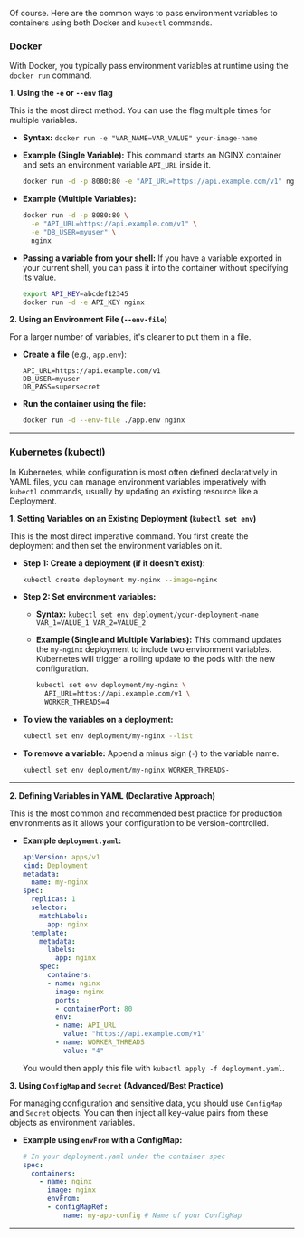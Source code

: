 Of course. Here are the common ways to pass environment variables to containers using both Docker and `kubectl` commands.

### **Docker**

With Docker, you typically pass environment variables at runtime using the `docker run` command.

**1. Using the `-e` or `--env` flag**

This is the most direct method. You can use the flag multiple times for multiple variables.

  * **Syntax:** `docker run -e "VAR_NAME=VAR_VALUE" your-image-name`

  * **Example (Single Variable):**
    This command starts an NGINX container and sets an environment variable `API_URL` inside it.

    ```bash
    docker run -d -p 8080:80 -e "API_URL=https://api.example.com/v1" nginx
    ```

  * **Example (Multiple Variables):**

    ```bash
    docker run -d -p 8080:80 \
      -e "API_URL=https://api.example.com/v1" \
      -e "DB_USER=myuser" \
      nginx
    ```

  * **Passing a variable from your shell:**
    If you have a variable exported in your current shell, you can pass it into the container without specifying its value.

    ```bash
    export API_KEY=abcdef12345
    docker run -d -e API_KEY nginx
    ```

**2. Using an Environment File (`--env-file`)**

For a larger number of variables, it's cleaner to put them in a file.

  * **Create a file** (e.g., `app.env`):

    ```
    API_URL=https://api.example.com/v1
    DB_USER=myuser
    DB_PASS=supersecret
    ```

  * **Run the container using the file:**

    ```bash
    docker run -d --env-file ./app.env nginx
    ```

-----

### **Kubernetes (kubectl)**

In Kubernetes, while configuration is most often defined declaratively in YAML files, you can manage environment variables imperatively with `kubectl` commands, usually by updating an existing resource like a Deployment.

**1. Setting Variables on an Existing Deployment (`kubectl set env`)**

This is the most direct imperative command. You first create the deployment and then set the environment variables on it.

  * **Step 1: Create a deployment (if it doesn't exist):**

    ```bash
    kubectl create deployment my-nginx --image=nginx
    ```

  * **Step 2: Set environment variables:**

      * **Syntax:** `kubectl set env deployment/your-deployment-name VAR_1=VALUE_1 VAR_2=VALUE_2`

      * **Example (Single and Multiple Variables):**
        This command updates the `my-nginx` deployment to include two environment variables. Kubernetes will trigger a rolling update to the pods with the new configuration.

        ```bash
        kubectl set env deployment/my-nginx \
          API_URL=https://api.example.com/v1 \
          WORKER_THREADS=4
        ```

  * **To view the variables on a deployment:**

    ```bash
    kubectl set env deployment/my-nginx --list
    ```

  * **To remove a variable:**
    Append a minus sign (`-`) to the variable name.

    ```bash
    kubectl set env deployment/my-nginx WORKER_THREADS-
    ```

---


**2. Defining Variables in YAML (Declarative Approach)**

This is the most common and recommended best practice for production environments as it allows your configuration to be version-controlled.

  * **Example `deployment.yaml`:**
    ```yaml
    apiVersion: apps/v1
    kind: Deployment
    metadata:
      name: my-nginx
    spec:
      replicas: 1
      selector:
        matchLabels:
          app: nginx
      template:
        metadata:
          labels:
            app: nginx
        spec:
          containers:
          - name: nginx
            image: nginx
            ports:
            - containerPort: 80
            env:
            - name: API_URL
              value: "https://api.example.com/v1"
            - name: WORKER_THREADS
              value: "4"
    ```
    You would then apply this file with `kubectl apply -f deployment.yaml`.

**3. Using `ConfigMap` and `Secret` (Advanced/Best Practice)**

For managing configuration and sensitive data, you should use `ConfigMap` and `Secret` objects. You can then inject all key-value pairs from these objects as environment variables.

  * **Example using `envFrom` with a ConfigMap:**
    ```yaml
    # In your deployment.yaml under the container spec
    spec:
      containers:
        - name: nginx
          image: nginx
          envFrom:
          - configMapRef:
              name: my-app-config # Name of your ConfigMap
    ```

---
